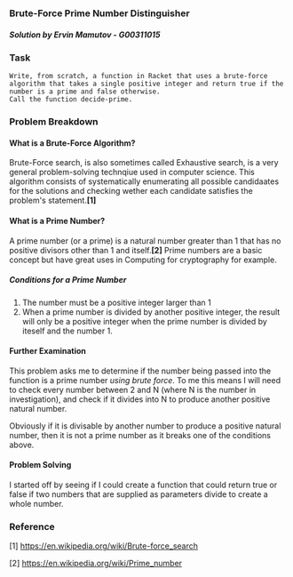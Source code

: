 ### Brute-Force Prime Number Distinguisher
##### Solution by Ervin Mamutov - G00311015

### Task

    Write, from scratch, a function in Racket that uses a brute-force algorithm that takes a single positive integer and return true if the number is a prime and false otherwise. 
    Call the function decide-prime.

### Problem Breakdown

#### What is a Brute-Force Algorithm?
Brute-Force search, is also sometimes called Exhaustive search, is a very general problem-solving technqiue used in computer science. This algorithm consists of systematically enumerating all possible candidaates for the solutions and checking wether each candidate satisfies the problem's statement.**[1]**

#### What is a Prime Number?
A prime number (or a prime) is a natural number greater than 1 that has no positive divisors other than 1 and itself.**[2]** Prime numbers are a basic concept but have great uses in Computing for cryptography for example.

##### Conditions for a Prime Number

1. The number must be a positive integer larger than 1
2. When a prime number is divided by another positive integer, the result will only be a positive integer when the prime number is divided by iteself and the number 1.

#### Further Examination
This problem asks me to determine if the number being passed into the function is a prime number *using brute force*. To me this means I will need to check every number between 2 and N (where N is the number in investigation), and check if it divides into N to produce another positive natural number.

Obviously if it is divisable by another number to produce a positive natural number, then it is not a prime number as it breaks one of the conditions above.

#### Problem Solving
I started off by seeing if I could create a function that could return true or false if two numbers that are supplied as parameters divide to create a whole number.

### Reference
[1] https://en.wikipedia.org/wiki/Brute-force_search

[2] https://en.wikipedia.org/wiki/Prime_number